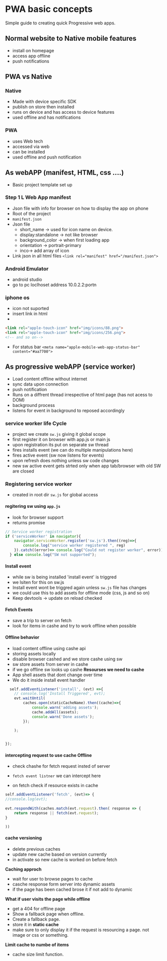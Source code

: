 # PWA basic concepts

Simple guide to creating quick Progressive web apps.

## Normal website to Native mobile features

* install on homepage
* access app offline
* push notifications

## PWA vs Native

### Native

* Made with device specific SDK
* publish on store then installed
* runs on device and has access to device features
* used offline and has notifications 

### PWA

* uses Web tech
* accessed via web
* can be installed
* used offline and push notification

## As webAPP (manifest, HTML, css ....)

* Basic project template set up 

### Step 1 L Web App manifest

* Json file with info for browser on how to display the app on phone
* Root of the project
* `manifest.json`
* Json file
  * short_name ->  used for icon name on device.
  * display:standalone -> not like browser
  * background_color -> when first loading app
  * orientation -> portrait-primary
  * inco-> add array of icon 
* Link json in all html files `<link rel="manifest" href="/manifest.json">`

### Android Emulator 
* android studio 
* go to pc loclhoset address 10.0.2.2:portn 

### iphone os
* icon not suported
* insert link in html
* 
```html
<link rel="apple-touch-icon" href="img/icons/88.png">
<link rel="apple-touch-icon" href="img/icons/256.png">
<!-- and so on-->
 ```

* For status bar `<meta name="apple-mobile-web-app-status-bar" content="#aa7700">`

## As progressive webAPP (service worker)

* Load content offline without internet
* sync data upon connection
* push notification
* Runs on a diffrent thread irrespective of html page (has not acess to DOM)
* background process
* listens for event in background to reposed accordingly
  
### service worker life Cycle 

* project we create `sw.js` giving it global scope
* first register it on browser with app.js or main js
* upon registration its put on separate sw thread
* fires installs event (we can do multiple manipulations here)
* fires active event (sw now listens for events)
* upon refresh does nothing unless sw code changes
* new sw active event gets strted only when app tab/browser with old SW are closed

### Registering service worker

* created in root dir `sw.js` for global access 
#### regitering sw using `app.js`

* look for browser support 
* returns promise 
```js
// Service worker registration 
if ('serviceWorker' in navigator){
    navigator.serviceWorker.register('sw.js').then((reg)=>{
        console.log("service worker registered ", reg)
    }).catch((error)=> console.log("Could not register worker", error));
  } else console.log("SW not supported");
```

#### Install event 

* while sw is being installed 'install event' is triggred 
* we lsiten for this on sw.js
* Install event wont be triggred again unless `sw.js` file has changes
* we could use this to add assets for offline mode (css, js and so on)
* Keep devtools -> update on reload checked


#### Fetch Events
* save a trip to server on fetch 
* look for items in cashe and try to work offline when possible 
  
#### Offline behavior

* load content offline using cashe api
* storing assets locally
* disable browser cashed and we store cashe using sw
* sw store assets from server in cashe
* if we go offline sw looks up cashe
**Resourses we need to cashe**
* App shell assets that dont change over time 
* We do it inside install event handler
```js
  self.addEventListener('install', (evt) =>{
    // console.log('Install Triggered', evt);
    evt.waitUntil(
        caches.open(staticCacheName).then((cache)=>{
            console.warn('adding assets');
            cache.addAll(assets);
            console.warn('Done assets');
        });

    );
    

});
```

#### intercepting request to use cache Offline

* check chashe for fetch request insted of server

* `fetch event listner` we can intercept here 
* on fetch check if resource exists in cache 

```js
self.addEventListener('fetch', (evt)=> {
//console.log(evt);
    
evt.respondWith(caches.match(evt.request).then( response => {
    return response || fetch(evt.request);
}

))
```

#### cache versioning

* delete previous caches
* update new cache based on version currently 
* in activate so new cache is worked on before fetch

**Caching approch**
* wait for user to browse pages to cache
* casche response form server into dynamic assets
* if the page has been cached brose it if not add to dynamic

**What if user visits the page while offline**

* get a 404 for offline page 
* Show a fallback page when offline. 
* Create a fallback page. 
* store it in **static cache** 
* make sure to only display it if the request is resourcing a page. not image or css or something. 

**Limit cache to numbe of items**
* cache size limit function. 